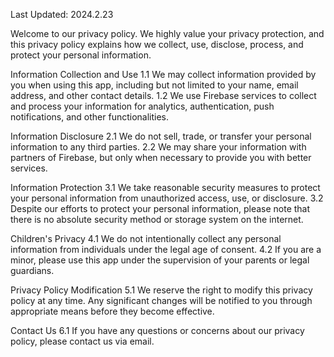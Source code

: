 Last Updated: 2024.2.23

Welcome to our privacy policy. We highly value your privacy protection, and this privacy policy explains how we collect, use, disclose, process, and protect your personal information.

Information Collection and Use
1.1 We may collect information provided by you when using this app, including but not limited to your name, email address, and other contact details.
1.2 We use Firebase services to collect and process your information for analytics, authentication, push notifications, and other functionalities.

Information Disclosure
2.1 We do not sell, trade, or transfer your personal information to any third parties.
2.2 We may share your information with partners of Firebase, but only when necessary to provide you with better services.

Information Protection
3.1 We take reasonable security measures to protect your personal information from unauthorized access, use, or disclosure.
3.2 Despite our efforts to protect your personal information, please note that there is no absolute security method or storage system on the internet.

Children's Privacy
4.1 We do not intentionally collect any personal information from individuals under the legal age of consent.
4.2 If you are a minor, please use this app under the supervision of your parents or legal guardians.

Privacy Policy Modification
5.1 We reserve the right to modify this privacy policy at any time. Any significant changes will be notified to you through appropriate means before they become effective.

Contact Us
6.1 If you have any questions or concerns about our privacy policy, please contact us via email.
